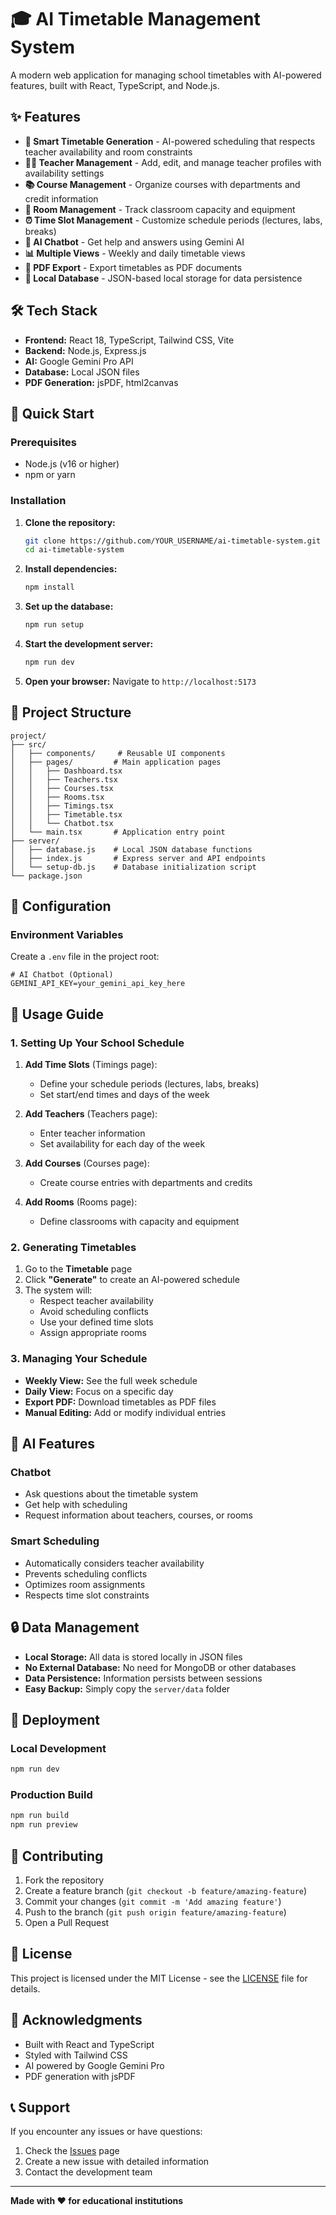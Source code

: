 # 🎓 AI Timetable Management System

A modern web application for managing school timetables with AI-powered features, built with React, TypeScript, and Node.js.

## ✨ Features

- **📅 Smart Timetable Generation** - AI-powered scheduling that respects teacher availability and room constraints
- **👨‍🏫 Teacher Management** - Add, edit, and manage teacher profiles with availability settings
- **📚 Course Management** - Organize courses with departments and credit information
- **🏢 Room Management** - Track classroom capacity and equipment
- **⏰ Time Slot Management** - Customize schedule periods (lectures, labs, breaks)
- **🤖 AI Chatbot** - Get help and answers using Gemini AI
- **📊 Multiple Views** - Weekly and daily timetable views
- **📄 PDF Export** - Export timetables as PDF documents
- **💾 Local Database** - JSON-based local storage for data persistence

## 🛠️ Tech Stack

- **Frontend:** React 18, TypeScript, Tailwind CSS, Vite
- **Backend:** Node.js, Express.js
- **AI:** Google Gemini Pro API
- **Database:** Local JSON files
- **PDF Generation:** jsPDF, html2canvas

## 🚀 Quick Start

### Prerequisites
- Node.js (v16 or higher)
- npm or yarn

### Installation

1. **Clone the repository:**
   ```bash
   git clone https://github.com/YOUR_USERNAME/ai-timetable-system.git
   cd ai-timetable-system
   ```

2. **Install dependencies:**
   ```bash
   npm install
   ```

3. **Set up the database:**
   ```bash
   npm run setup
   ```

4. **Start the development server:**
   ```bash
   npm run dev
   ```

5. **Open your browser:**
   Navigate to `http://localhost:5173`

## 📁 Project Structure

```
project/
├── src/
│   ├── components/     # Reusable UI components
│   ├── pages/         # Main application pages
│   │   ├── Dashboard.tsx
│   │   ├── Teachers.tsx
│   │   ├── Courses.tsx
│   │   ├── Rooms.tsx
│   │   ├── Timings.tsx
│   │   ├── Timetable.tsx
│   │   └── Chatbot.tsx
│   └── main.tsx       # Application entry point
├── server/
│   ├── database.js    # Local JSON database functions
│   ├── index.js       # Express server and API endpoints
│   └── setup-db.js    # Database initialization script
└── package.json
```

## 🔧 Configuration

### Environment Variables
Create a `.env` file in the project root:

```env
# AI Chatbot (Optional)
GEMINI_API_KEY=your_gemini_api_key_here
```

## 📖 Usage Guide

### 1. Setting Up Your School Schedule

1. **Add Time Slots** (Timings page):
   - Define your schedule periods (lectures, labs, breaks)
   - Set start/end times and days of the week

2. **Add Teachers** (Teachers page):
   - Enter teacher information
   - Set availability for each day of the week

3. **Add Courses** (Courses page):
   - Create course entries with departments and credits

4. **Add Rooms** (Rooms page):
   - Define classrooms with capacity and equipment

### 2. Generating Timetables

1. Go to the **Timetable** page
2. Click **"Generate"** to create an AI-powered schedule
3. The system will:
   - Respect teacher availability
   - Avoid scheduling conflicts
   - Use your defined time slots
   - Assign appropriate rooms

### 3. Managing Your Schedule

- **Weekly View:** See the full week schedule
- **Daily View:** Focus on a specific day
- **Export PDF:** Download timetables as PDF files
- **Manual Editing:** Add or modify individual entries

## 🤖 AI Features

### Chatbot
- Ask questions about the timetable system
- Get help with scheduling
- Request information about teachers, courses, or rooms

### Smart Scheduling
- Automatically considers teacher availability
- Prevents scheduling conflicts
- Optimizes room assignments
- Respects time slot constraints

## 🔒 Data Management

- **Local Storage:** All data is stored locally in JSON files
- **No External Database:** No need for MongoDB or other databases
- **Data Persistence:** Information persists between sessions
- **Easy Backup:** Simply copy the `server/data` folder

## 🚀 Deployment

### Local Development
```bash
npm run dev
```

### Production Build
```bash
npm run build
npm run preview
```

## 🤝 Contributing

1. Fork the repository
2. Create a feature branch (`git checkout -b feature/amazing-feature`)
3. Commit your changes (`git commit -m 'Add amazing feature'`)
4. Push to the branch (`git push origin feature/amazing-feature`)
5. Open a Pull Request

## 📝 License

This project is licensed under the MIT License - see the [LICENSE](LICENSE) file for details.

## 🙏 Acknowledgments

- Built with React and TypeScript
- Styled with Tailwind CSS
- AI powered by Google Gemini Pro
- PDF generation with jsPDF

## 📞 Support

If you encounter any issues or have questions:
1. Check the [Issues](https://github.com/YOUR_USERNAME/ai-timetable-system/issues) page
2. Create a new issue with detailed information
3. Contact the development team

---

**Made with ❤️ for educational institutions**